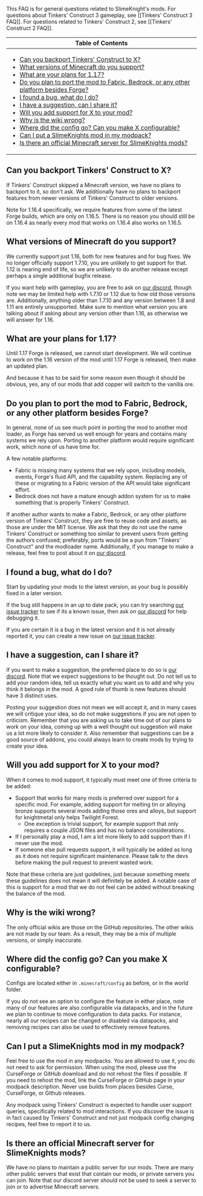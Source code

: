 This FAQ is for general questions related to SlimeKnight's mods. For questions about Tinkers' Construct 3 gameplay, see [[Tinkers' Construct 3 FAQ]]. For questions related to Tinkers' Construct 2, see [[Tinkers' Construct 2 FAQ]].

<table>
  <thead><th>Table of Contents</th></thead>
  <tbody><td>

- [Can you backport Tinkers' Construct to X?](#can-you-backport-tinkers-construct-to-x)
- [What versions of Minecraft do you support?](#what-versions-of-minecraft-do-you-support)
- [What are your plans for 1.17?](#what-are-your-plans-for-117)
- [Do you plan to port the mod to Fabric, Bedrock, or any other platform besides Forge?](#do-you-plan-to-port-the-mod-to-fabric-bedrock-or-any-other-platform-besides-forge)
- [I found a bug, what do I do?](#i-found-a-bug--what-do-i-do)
- [I have a suggestion, can I share it?](#i-have-a-suggestion-can-i-share-it)
- [Will you add support for X to your mod?](#will-you-add-support-for-x-to-your-mod)
- [Why is the wiki wrong?](#why-is-the-wiki-wrong)
- [Where did the config go? Can you make X configurable?](#where-did-the-config-go-can-you-make-x-configurable)
- [Can I put a SlimeKnights mod in my modpack?](#can-i-put-a-slimeknights-mod-in-my-modpack)
- [Is there an official Minecraft server for SlimeKnights mods?](#is-there-an-official-minecraft-server-for-slimeknights-mods)
</td>
</table>

## Can you backport Tinkers' Construct to X?

If Tinkers' Construct skipped a Minecraft version, we have no plans to backport to it, so don't ask. We additionally have no plans to backport features from newer versions of Tinkers' Construct to older versions.

Note for 1.16.4 specifically, we require features from some of the latest Forge builds, which are only on 1.16.5. There is no reason you should still be on 1.16.4 as nearly every mod that works on 1.16.4 also works on 1.16.5.

## What versions of Minecraft do you support?

We currently support just 1.16, both for new features and for bug fixes. We no longer officially support 1.7.10, you are unlikely to get support for that. 1.12 is nearing end of life, so we are unlikely to do another release except perhaps a single additional bugfix release.

If you want help with gameplay, you are free to ask on [our discord](https://discord.gg/njGrvuh), though note we may be limited help with 1.7.10 or 1.12 due to how old those versions are. Additionally, anything older than 1.7.10 and any version between 1.8 and 1.11 are entirely unsupported. Make sure to mention what version you are talking about if asking about any version other than 1.16, as otherwise we will answer for 1.16.

## What are your plans for 1.17?

Until 1.17 Forge is released, we cannot start development. We will continue to work on the 1.16 version of the mod until 1.17 Forge is released, then make an updated plan.

And because it has to be said for some reason even though it should be obvious, yes, any of our mods that add copper will switch to the vanilla ore.

## Do you plan to port the mod to Fabric, Bedrock, or any other platform besides Forge?

In general, none of us see much point in porting the mod to another mod loader, as Forge has served us well enough for years and contains many systems we rely upon. Porting to another platform would require significant work, which none of us have time for.

A few notable platforms:
* Fabric is missing many systems that we rely upon, including models, events, Forge's fluid API, and the capability system. Replacing any of these or migrating to a Fabric version of the API would take significant effort.
* Bedrock does not have a mature enough addon system for us to make something that is properly Tinkers' Construct.

If another author wants to make a Fabric,  Bedrock, or any other platform version of Tinkers' Construct, they are free to reuse code and assets, as those are under the MIT license. We ask that they do not use the name Tinkers' Construct or something too similar to prevent users from getting the authors confused; preferably, ports would be a pun from "Tinkers' Construct" and the modloader name. Additionally, if you manage to make a release, feel free to post about it on [our discord](https://discord.gg/njGrvuh).

## I found a bug, what do I do?

Start by updating your mods to the latest version, as your bug is possibly fixed in a later version.

If the bug still happens in an up to date pack, you can try searching [our issue tracker](/SlimeKnights/TinkersConstruct/issues) to see if its a known issue, then ask on [our discord](https://discord.gg/njGrvuh) for help debugging it.

If you are certain it is a bug in the latest version and it is not already reported it, you can create a new issue on [our issue tracker](/SlimeKnights/TinkersConstruct/issues).

## I have a suggestion, can I share it?

If you want to make a suggestion, the preferred place to do so is [our discord](https://discord.gg/njGrvuh). Note that we expect suggestions to be thought out. Do not tell us to add your random idea, tell us exactly what you want us to add and why you think it belongs in the mod. A good rule of thumb is new features should have 3 distinct uses.

Posting your suggestion does not mean we will accept it, and in many cases we will critique your idea, so do not make suggestions if you are not open to criticism. Remember that you are asking us to take time out of our plans to work on your idea, coming up with a well thought out suggestion will make us a lot more likely to consider it. Also remember that suggestions can be a good source of addons, you could always learn to create mods by trying to create your idea.

## Will you add support for X to your mod?

When it comes to mod support, it typically must meet one of three criteria to be added:

* Support that works for many mods is preferred over support for a specific mod. For example, adding support for melting tin or alloying bronze supports several mods adding those ores and alloys, but support for knightmetal only helps Twilight Forest.
    * One exception is trivial support, for example support that only requires a couple JSON files and has no balance considerations.
* If I personally play a mod, I am a lot more likely to add support than if I never use the mod.
* If someone else pull requests support, it will typically be added as long as it does not require significant maintenance. Please talk to the devs before making the pull request to prevent wasted work.

Note that these criteria are just guidelines, just because something meets these guidelines does not mean it will definitely be added. A notable case of this is support for a mod that we do not feel can be added without breaking the balance of the mod.

## Why is the wiki wrong?

The only official wikis are those on the GitHub repositories. The other wikis are not made by our team. As a result, they may be a mix of multiple versions, or simply inaccurate.

## Where did the config go? Can you make X configurable?

Configs are located either in `.minecraft/config` as before, or in the world folder.

If you do not see an option to configure the feature in either place, note many of our features are also configurable via datapacks, and in the future we plan to continue to move configuration to data packs. For instance, nearly all our recipes can be changed or disabled via datapacks, and removing recipes can also be used to effectively remove features.

## Can I put a SlimeKnights mod in my modpack?

Feel free to use the mod in any modpacks. You are allowed to use it, you do not need to ask for permission. When using the mod, please use the CurseForge or GitHub download and do not rehost the files if possible. If you need to rehost the mod, link the CurseForge or GitHub page in your modpack description. Never use builds from places besides Curse, CurseForge, or Github releases.

Any modpack using Tinkers' Construct is expected to handle user support queries, specifically related to mod interactions. If you discover the issue is in fact caused by Tinkers' Construct and not just modpack config changing recipes, feel free to report it to us.

## Is there an official Minecraft server for SlimeKnights mods?

We have no plans to maintain a public server for our mods. There are many other public servers that exist that contain our mods, or private servers you can join. Note that our discord server should not be used to seek a server to join or to advertise Minecraft servers.